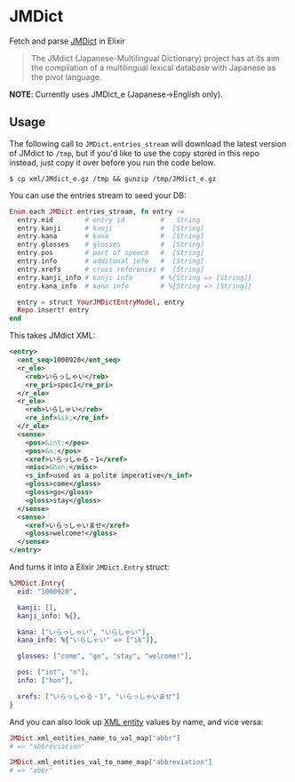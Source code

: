 # JMDict

Fetch and parse [JMDict](https://www.mdbg.net/chindict/export/cedict/cedict_1_0_ts_utf-8_mdbg.zip) in Elixir

> The JMdict (Japanese-Multilingual Dictionary) project has at its aim the compilation of a multilingual lexical database with Japanese as the pivot language.

**NOTE**: Currently uses JMDict_e (Japanese->English only).

## Usage

The following call to `JMDict.entries_stream` will download the latest version of JMdict to `/tmp`, but if you'd like to use the copy stored in this repo instead, just copy it over before you run the code below.

```
$ cp xml/JMdict_e.gz /tmp && gunzip /tmp/JMdict_e.gz
```

You can use the entries stream to seed your DB:

```elixir
Enum.each JMDict.entries_stream, fn entry ->
  entry.eid        # entry id         #   String
  entry.kanji      # kanji            #  [String]
  entry.kana       # kana             #  [String]
  entry.glosses    # glosses          #  [String]
  entry.pos        # part of speech   #  [String]
  entry.info       # additonal info   #  [String]
  entry.xrefs      # cross references #  [String]
  entry.kanji_info # kanji info       # %{String => [String]}
  entry.kana_info  # kana info        # %{String => [String]}

  entry = struct YourJMDictEntryModel, entry
  Repo.insert! entry
end
```

This takes  JMdict XML:

```xml
<entry>
  <ent_seq>1000920</ent_seq>
  <r_ele>
    <reb>いらっしゃい</reb>
    <re_pri>spec1</re_pri>
  </r_ele>
  <r_ele>
    <reb>いらしゃい</reb>
    <re_inf>&ik;</re_inf>
  </r_ele>
  <sense>
    <pos>&int;</pos>
    <pos>&n;</pos>
    <xref>いらっしゃる・1</xref>
    <misc>&hon;</misc>
    <s_inf>used as a polite imperative</s_inf>
    <gloss>come</gloss>
    <gloss>go</gloss>
    <gloss>stay</gloss>
  </sense>
  <sense>
    <xref>いらっしゃいませ</xref>
    <gloss>welcome!</gloss>
  </sense>
</entry>
```

And turns it into a Elixir `JMDict.Entry` struct:

```elixir
%JMDict.Entry{
  eid: "1000920",

  kanji: [],
  kanji_info: %{},

  kana: ["いらっしゃい", "いらしゃい"],
  kana_info: %{"いらしゃい" => ["ik"]},

  glosses: ["come", "go", "stay", "welcome!"],

  pos: ["int", "n"],
  info: ["hon"],

  xrefs: ["いらっしゃる・1", "いらっしゃいませ"]
}
```

And you can also look up [XML entity](http://www.csse.monash.edu.au/~jwb/jmdict_dtd_h.html) values by name, and vice versa:

```elixir
JMDict.xml_entities_name_to_val_map["abbr"]
# => "abbreviation"

JMDict.xml_entities_val_to_name_map["abbreviation"]
# => "abbr"
```
